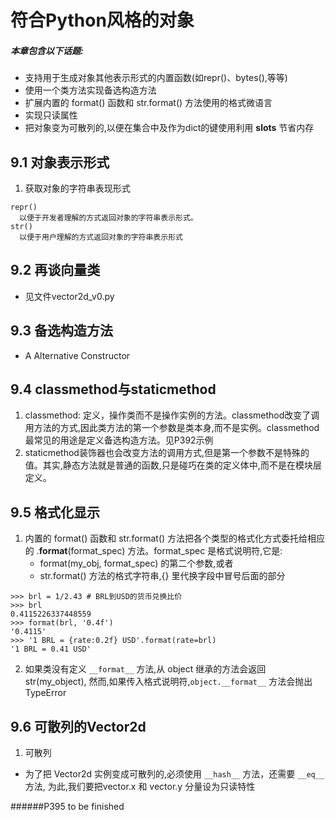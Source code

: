 # 符合Python风格的对象


##### 本章包含以下话题:
- 支持用于生成对象其他表示形式的内置函数(如repr()、bytes(),等等)
- 使用一个类方法实现备选构造方法
- 扩展内置的 format() 函数和 str.format() 方法使用的格式微语言
- 实现只读属性
- 把对象变为可散列的,以便在集合中及作为dict的键使用利用 __slots__ 节省内存

## 9.1 对象表示形式
1. 获取对象的字符串表现形式
~~~
repr()
  以便于开发者理解的方式返回对象的字符串表示形式。
str()
  以便于用户理解的方式返回对象的字符串表示形式
~~~

## 9.2 再谈向量类
 - 见文件vector2d_v0.py

## 9.3 备选构造方法
 - A Alternative Constructor

## 9.4 classmethod与staticmethod
1. classmethod: 定义，操作类而不是操作实例的方法。classmethod改变了调用方法的方式,因此类方法的第一个参数是类本身,而不是实例。classmethod最常见的用途是定义备选构造方法。见P392示例
2. staticmethod装饰器也会改变方法的调用方式,但是第一个参数不是特殊的值。其实,静态方法就是普通的函数,只是碰巧在类的定义体中,而不是在模块层定义。

## 9.5 格式化显示
1. 内置的 format() 函数和 str.format() 方法把各个类型的格式化方式委托给相应的 .__format__(format_spec) 方法。format_spec 是格式说明符,它是:
    - format(my_obj, format_spec) 的第二个参数,或者
    - str.format() 方法的格式字符串,{} 里代换字段中冒号后面的部分
~~~
>>> brl = 1/2.43 # BRL到USD的货币兑换比价
>>> brl
0.4115226337448559
>>> format(brl, '0.4f')
'0.4115'
>>> '1 BRL = {rate:0.2f} USD'.format(rate=brl)
'1 BRL = 0.41 USD'
~~~
2. 如果类没有定义 `__format__` 方法,从 object 继承的方法会返回str(my_object), 然而,如果传入格式说明符,`object.__format__` 方法会抛出TypeError

## 9.6 可散列的Vector2d
1. 可散列
  - 为了把 Vector2d 实例变成可散列的,必须使用 `__hash__` 方法，还需要 `__eq__` 方法, 为此,我们要把vector.x 和 vector.y 分量设为只读特性








######P395 to be finished